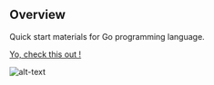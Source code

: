## Overview

Quick start materials for Go programming language. 

[Yo, check this out !](https://kennykarnama.github.io/go-syllabus/)


![alt-text](https://media.giphy.com/media/o75ajIFH0QnQC3nCeD/giphy.gif)